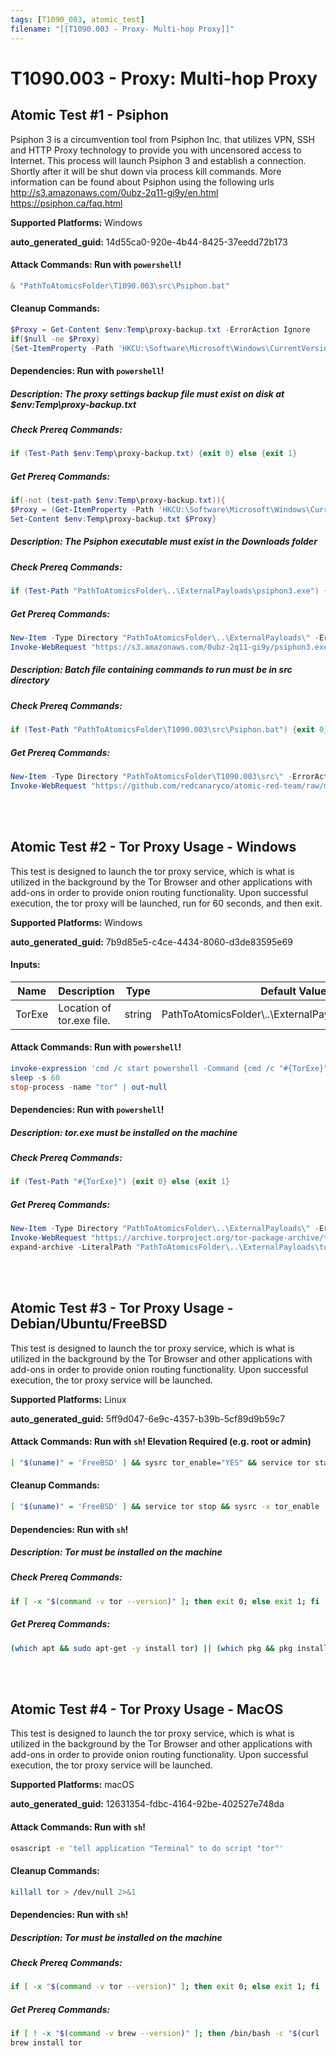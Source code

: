 ```yaml
---
tags: [T1090_003, atomic_test]
filename: "[[T1090.003 - Proxy- Multi-hop Proxy]]"
---
```

# T1090.003 - Proxy: Multi-hop Proxy

## Atomic Test #1 - Psiphon
Psiphon 3 is a circumvention tool from Psiphon Inc. that utilizes VPN, SSH and HTTP Proxy technology to provide you
with uncensored access to Internet.
This process will launch Psiphon 3 and establish a connection. Shortly after it will be shut down via process kill commands.
More information can be found about Psiphon using the following urls
http://s3.amazonaws.com/0ubz-2q11-gi9y/en.html
https://psiphon.ca/faq.html

**Supported Platforms:** Windows


**auto_generated_guid:** 14d55ca0-920e-4b44-8425-37eedd72b173






#### Attack Commands: Run with `powershell`! 


```powershell
& "PathToAtomicsFolder\T1090.003\src\Psiphon.bat"
```

#### Cleanup Commands:
```powershell
$Proxy = Get-Content $env:Temp\proxy-backup.txt -ErrorAction Ignore
if($null -ne $Proxy) 
{Set-ItemProperty -Path 'HKCU:\Software\Microsoft\Windows\CurrentVersion\Internet Settings' -Name "ProxyServer" -Value $Proxy}
```



#### Dependencies:  Run with `powershell`!
##### Description: The proxy settings backup file must exist on disk at $env:Temp\proxy-backup.txt
##### Check Prereq Commands:
```powershell
if (Test-Path $env:Temp\proxy-backup.txt) {exit 0} else {exit 1}
```
##### Get Prereq Commands:
```powershell
if(-not (test-path $env:Temp\proxy-backup.txt)){
$Proxy = (Get-ItemProperty -Path 'HKCU:\Software\Microsoft\Windows\CurrentVersion\Internet Settings' -Name "ProxyServer" -ErrorAction Ignore).ProxyServer
Set-Content $env:Temp\proxy-backup.txt $Proxy}
```
##### Description: The Psiphon executable must exist in the Downloads folder
##### Check Prereq Commands:
```powershell
if (Test-Path "PathToAtomicsFolder\..\ExternalPayloads\psiphon3.exe") {exit 0} else {exit 1}
```
##### Get Prereq Commands:
```powershell
New-Item -Type Directory "PathToAtomicsFolder\..\ExternalPayloads\" -ErrorAction ignore -Force | Out-Null
Invoke-WebRequest "https://s3.amazonaws.com/0ubz-2q11-gi9y/psiphon3.exe" -OutFile "PathToAtomicsFolder\..\ExternalPayloads\psiphon3.exe"
```
##### Description: Batch file containing commands to run must be in src directory
##### Check Prereq Commands:
```powershell
if (Test-Path "PathToAtomicsFolder\T1090.003\src\Psiphon.bat") {exit 0} else {exit 1}
```
##### Get Prereq Commands:
```powershell
New-Item -Type Directory "PathToAtomicsFolder\T1090.003\src\" -ErrorAction ignore -Force | Out-Null
Invoke-WebRequest "https://github.com/redcanaryco/atomic-red-team/raw/master/atomics/T1090.003/src/Psiphon.bat" -OutFile "PathToAtomicsFolder\T1090.003\src\Psiphon.bat"
```




<br/>
<br/>

## Atomic Test #2 - Tor Proxy Usage - Windows
This test is designed to launch the tor proxy service, which is what is utilized in the background by the Tor Browser and other applications with add-ons in order to provide onion routing functionality.
Upon successful execution, the tor proxy will be launched, run for 60 seconds, and then exit.

**Supported Platforms:** Windows


**auto_generated_guid:** 7b9d85e5-c4ce-4434-8060-d3de83595e69





#### Inputs:
| Name | Description | Type | Default Value |
|------|-------------|------|---------------|
| TorExe | Location of tor.exe file. | string | PathToAtomicsFolder&#92;..&#92;ExternalPayloads&#92;tor&#92;Tor&#92;tor.exe|


#### Attack Commands: Run with `powershell`! 


```powershell
invoke-expression 'cmd /c start powershell -Command {cmd /c "#{TorExe}"}'
sleep -s 60
stop-process -name "tor" | out-null
```




#### Dependencies:  Run with `powershell`!
##### Description: tor.exe must be installed on the machine
##### Check Prereq Commands:
```powershell
if (Test-Path "#{TorExe}") {exit 0} else {exit 1}
```
##### Get Prereq Commands:
```powershell
New-Item -Type Directory "PathToAtomicsFolder\..\ExternalPayloads\" -ErrorAction Ignore -Force | Out-Null
Invoke-WebRequest "https://archive.torproject.org/tor-package-archive/torbrowser/11.0.6/tor-win32-0.4.6.9.zip" -OutFile "PathToAtomicsFolder\..\ExternalPayloads\tor.zip"
expand-archive -LiteralPath "PathToAtomicsFolder\..\ExternalPayloads\tor.zip" -DestinationPath "PathToAtomicsFolder\..\ExternalPayloads\tor"
```




<br/>
<br/>

## Atomic Test #3 - Tor Proxy Usage - Debian/Ubuntu/FreeBSD
This test is designed to launch the tor proxy service, which is what is utilized in the background by the Tor Browser and other applications with add-ons in order to provide onion routing functionality.
Upon successful execution, the tor proxy service will be launched.

**Supported Platforms:** Linux


**auto_generated_guid:** 5ff9d047-6e9c-4357-b39b-5cf89d9b59c7






#### Attack Commands: Run with `sh`!  Elevation Required (e.g. root or admin) 


```sh
[ "$(uname)" = 'FreeBSD' ] && sysrc tor_enable="YES" && service tor start || sudo systemctl start tor
```

#### Cleanup Commands:
```sh
[ "$(uname)" = 'FreeBSD' ] && service tor stop && sysrc -x tor_enable || sudo systemctl stop tor
```



#### Dependencies:  Run with `sh`!
##### Description: Tor must be installed on the machine
##### Check Prereq Commands:
```sh
if [ -x "$(command -v tor --version)" ]; then exit 0; else exit 1; fi
```
##### Get Prereq Commands:
```sh
(which apt && sudo apt-get -y install tor) || (which pkg && pkg install -y tor)
```




<br/>
<br/>

## Atomic Test #4 - Tor Proxy Usage - MacOS
This test is designed to launch the tor proxy service, which is what is utilized in the background by the Tor Browser and other applications with add-ons in order to provide onion routing functionality.
Upon successful execution, the tor proxy service will be launched.

**Supported Platforms:** macOS


**auto_generated_guid:** 12631354-fdbc-4164-92be-402527e748da






#### Attack Commands: Run with `sh`! 


```sh
osascript -e 'tell application "Terminal" to do script "tor"'
```

#### Cleanup Commands:
```sh
killall tor > /dev/null 2>&1
```



#### Dependencies:  Run with `sh`!
##### Description: Tor must be installed on the machine
##### Check Prereq Commands:
```sh
if [ -x "$(command -v tor --version)" ]; then exit 0; else exit 1; fi
```
##### Get Prereq Commands:
```sh
if [ ! -x "$(command -v brew --version)" ]; then /bin/bash -c "$(curl -fsSL https://raw.githubusercontent.com/Homebrew/install/HEAD/install.sh keystroke return)"; fi
brew install tor
```




<br/>
